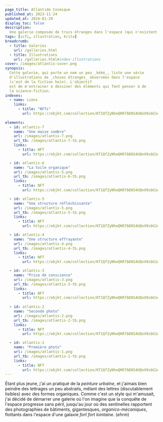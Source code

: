 ```yaml
---
page_title: Atlantide Cosmique
published_at: 2023-11-24
updated_at: 2024-01-29
display_toc: false
description: 
  Une galerie composée de trucs étranges dans l'espace (qui n'existent pas).
tags: [scfi, illustration, krita]
breadcrumb:
  - title: Galeries
    url: /galleries.html
  - title: Illustrations
    url: /galleries.html#index-illustrations
cover: /images/atlantis-cover.png
synopsis:
  Cette galerie, qui porte un nom un peu _kéké_, liste une série 
  d'illustrations de _choses étranges_ observées dans l'espace 
  (c'est de la fiction hein). L'objectif
  est de m'entrainer à dessiner des éléments qui font penser à de 
  la science-fiction.
indexes:
  - name: Liens
    links:
      - title: "NFTs"
        url: https://objkt.com/collection/KT1QfZyNheQKR7bD8S4UQnX9sbG1eNu2M4zD
        
elements:
  - id: atlantis-7
    name: "Une masse sombre"
    url: /images/atlantis-7.png
    url_tb: /images/atlantis-7-tb.png
    links:
      - title: NFT
        url: https://objkt.com/collection/KT1QfZyNheQKR7bD8S4UQnX9sbG1eNu2M4zD/6

  - id: atlantis-6
    name: "La toile organique"
    url: /images/atlantis-5.png
    url_tb: /images/atlantis-6-tb.png
    links:
      - title: NFT
        url: https://objkt.com/collection/KT1QfZyNheQKR7bD8S4UQnX9sbG1eNu2M4zD/5

  - id: atlantis-5
    name: "Une structure réfléchissante"
    url: /images/atlantis-5.png
    url_tb: /images/atlantis-5-tb.png
    links:
      - title: NFT
        url: https://objkt.com/collection/KT1QfZyNheQKR7bD8S4UQnX9sbG1eNu2M4zD/4

  - id: atlantis-4
    name: "Une structure effrayante"
    url: /images/atlantis-4.png
    url_tb: /images/atlantis-4-tb.png
    links:
      - title: NFT
        url: https://objkt.com/collection/KT1QfZyNheQKR7bD8S4UQnX9sbG1eNu2M4zD/3

  - id: atlantis-3
    name: "Prise de conscience"
    url: /images/atlantis-3.png
    url_tb: /images/atlantis-3-tb.png
    links:
      - title: NFT
        url: https://objkt.com/collection/KT1QfZyNheQKR7bD8S4UQnX9sbG1eNu2M4zD/2
        
  - id: atlantis-2
    name: "Seconde photo"
    url: /images/atlantis-2.png
    url_tb: /images/atlantis-2-tb.png
    links:
      - title: NFT
        url: https://objkt.com/collection/KT1QfZyNheQKR7bD8S4UQnX9sbG1eNu2M4zD/1

  - id: atlantis-1
    name: "Première photo"
    url: /images/atlantis-1.png
    url_tb: /images/atlantis-1-tb.png
    links:
      - title: NFT
        url: https://objkt.com/collection/KT1QfZyNheQKR7bD8S4UQnX9sbG1eNu2M4zD/0
---
```



Étant plus jeune, j'ai un pratiqué de la _peinture urbaine_, et
j'aimais bien peindre des lettrages un peu abstraits, mêlant des
lettres (discutablement lisibles) avec des formes organiques. Comme
c'est un style qui m'amusait, j'ai décidé de démarrer une galerie où
l'on imagine que la conquête de l'espace progresse sans péril,
jusqu'au jour où des sentinelles rapportent des photographies de
bâtiments, gigantesques, _organico-mécaniques_, flottants dans
l'espace d'une galaxie _fort fort lointaine_. (_ehrm_)
